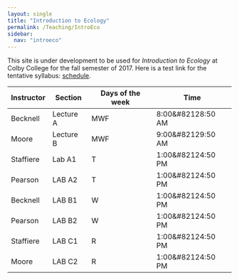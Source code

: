 ```yaml
---
layout: single
title: "Introduction to Ecology"
permalink: /Teaching/IntroEco
sidebar:
  nav: "introeco"
---
```


This site is under development to be used for *Introduction to Ecology* at Colby College for the fall semester of 2017.  Here is a test link for the tentative syllabus: [schedule](/Teaching/IntroEco/Syllabus).

|Instructor | Section   | Days of the week | Time              |
|-----------|-----------|------------------|-------------------|
Becknell    | Lecture A | MWF              | 8:00&#82128:50 AM |
Moore       | Lecture B | MWF              | 9:00&#82129:50 AM |
Staffiere   | Lab A1    | T                | 1:00&#82124:50 PM |
Pearson     | LAB A2    | T                | 1:00&#82124:50 PM |
Becknell    | LAB B1    | W                | 1:00&#82124:50 PM |
Pearson     | LAB B2    | W                | 1:00&#82124:50 PM |
Staffiere   | LAB C1    | R                | 1:00&#82124:50 PM |
Moore       | LAB C2    | R                | 1:00&#82124:50 PM |